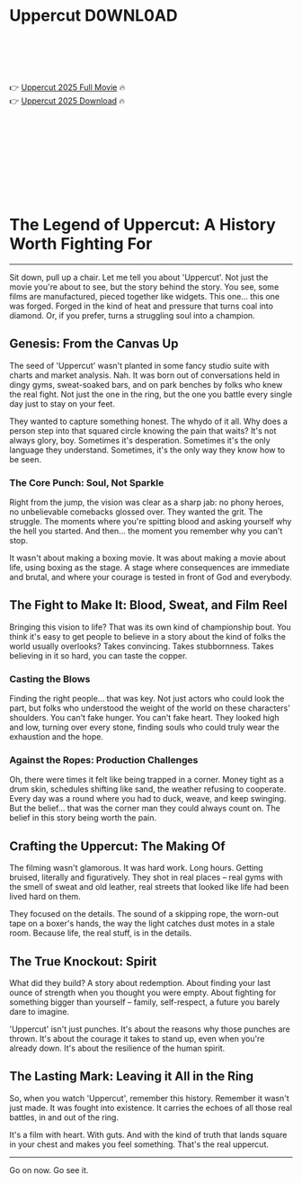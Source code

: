 # Uppercut D0WNL0AD

<br><br><br><br>


👉 <a href="https://Andrew-ingametrei1984.github.io/jxotaldljy/">Uppercut 2025 Full Movie</a> 🔥
<br>
👉 <a href="https://Andrew-ingametrei1984.github.io/jxotaldljy/">Uppercut 2025 Download</a> 🔥


<br><br><br><br><br><br><br><br>



# The Legend of Uppercut: A History Worth Fighting For

---

Sit down, pull up a chair. Let me tell you about 'Uppercut'. Not just the movie you're about to see, but the story behind the story. You see, some films are manufactured, pieced together like widgets. This one... this one was forged. Forged in the kind of heat and pressure that turns coal into diamond. Or, if you prefer, turns a struggling soul into a champion.

## Genesis: From the Canvas Up

The seed of 'Uppercut' wasn't planted in some fancy studio suite with charts and market analysis. Nah. It was born out of conversations held in dingy gyms, sweat-soaked bars, and on park benches by folks who knew the real fight. Not just the one in the ring, but the one you battle every single day just to stay on your feet.

They wanted to capture something honest. The whydo of it all. Why does a person step into that squared circle knowing the pain that waits? It's not always glory, boy. Sometimes it's desperation. Sometimes it's the only language they understand. Sometimes, it's the only way they know how to be seen.

### The Core Punch: Soul, Not Sparkle

Right from the jump, the vision was clear as a sharp jab: no phony heroes, no unbelievable comebacks glossed over. They wanted the grit. The struggle. The moments where you're spitting blood and asking yourself why the hell you started. And then... the moment you remember why you can't stop.

It wasn't about making a boxing movie. It was about making a movie about life, using boxing as the stage. A stage where consequences are immediate and brutal, and where your courage is tested in front of God and everybody.

## The Fight to Make It: Blood, Sweat, and Film Reel

Bringing this vision to life? That was its own kind of championship bout. You think it's easy to get people to believe in a story about the kind of folks the world usually overlooks? Takes convincing. Takes stubbornness. Takes believing in it so hard, you can taste the copper.

### Casting the Blows

Finding the right people... that was key. Not just actors who could look the part, but folks who understood the weight of the world on these characters' shoulders. You can't fake hunger. You can't fake heart. They looked high and low, turning over every stone, finding souls who could truly wear the exhaustion and the hope.

### Against the Ropes: Production Challenges

Oh, there were times it felt like being trapped in a corner. Money tight as a drum skin, schedules shifting like sand, the weather refusing to cooperate. Every day was a round where you had to duck, weave, and keep swinging. But the belief... that was the corner man they could always count on. The belief in this story being worth the pain.

## Crafting the Uppercut: The Making Of

The filming wasn't glamorous. It was hard work. Long hours. Getting bruised, literally and figuratively. They shot in real places – real gyms with the smell of sweat and old leather, real streets that looked like life had been lived hard on them.

They focused on the details. The sound of a skipping rope, the worn-out tape on a boxer's hands, the way the light catches dust motes in a stale room. Because life, the real stuff, is in the details.

## The True Knockout: Spirit

What did they build? A story about redemption. About finding your last ounce of strength when you thought you were empty. About fighting for something bigger than yourself – family, self-respect, a future you barely dare to imagine.

'Uppercut' isn't just punches. It's about the reasons why those punches are thrown. It's about the courage it takes to stand up, even when you're already down. It's about the resilience of the human spirit.

## The Lasting Mark: Leaving it All in the Ring

So, when you watch 'Uppercut', remember this history. Remember it wasn't just made. It was fought into existence. It carries the echoes of all those real battles, in and out of the ring.

It's a film with heart. With guts. And with the kind of truth that lands square in your chest and makes you feel something. That's the real uppercut.

---

Go on now. Go see it.

